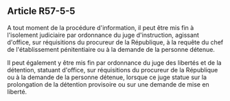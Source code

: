 Article R57-5-5
----
A tout moment de la procédure d'information, il peut être mis fin à l'isolement
judiciaire par ordonnance du juge d'instruction, agissant d'office, sur
réquisitions du procureur de la République, à la requête du chef de
l'établissement pénitentiaire ou à la demande de la personne détenue.

Il peut également y être mis fin par ordonnance du juge des libertés et de la
détention, statuant d'office, sur réquisitions du procureur de la République ou
à la demande de la personne détenue, lorsque ce juge statue sur la prolongation
de la détention provisoire ou sur une demande de mise en liberté.

